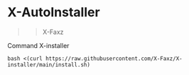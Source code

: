 # X-AutoInstaller
>> X-Faxz

Command X-installer
```
bash <(curl https://raw.githubusercontent.com/X-Faxz/X-installer/main/install.sh)
```
